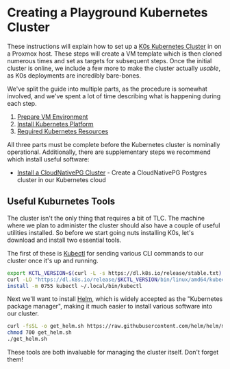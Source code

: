 # Creating a Playground Kubernetes Cluster

These instructions will explain how to set up a [K0s Kubernetes Cluster](https://k0sproject.io/) in on a Proxmox host. These steps will create a VM template which is then cloned numerous times and set as targets for subsequent steps. Once the initial cluster is online, we include a few more to make the cluster actually _usable_, as K0s deployments are incredibly bare-bones.

We've split the guide into multiple parts, as the procedure is somewhat involved, and we've spent a lot of time describing what is happening during each step.

1. [Prepare VM Environment](vm-prep.md)
2. [Install Kubernetes Platform](install-k0s.md)
3. [Required Kubernetes Resources](install-apps.md)

All three parts must be complete before the Kubernetes cluster is nominally operational. Additionally, there are supplementary steps we recommend which install useful software:

* [Install a CloudNativePG Cluster](setup-cnpg.md) - Create a CloudNativePG Postgres cluster in our Kubernetes cloud

## Useful Kuburnetes Tools

The cluster isn't the only thing that requires a bit of TLC. The machine where we plan to administer the cluster should also have a couple of useful utilities installed. So before we start going nuts installing K0s, let's download and install two essential tools.

The first of these is [Kubectl](https://kubernetes.io/docs/tasks/tools/install-kubectl-linux/) for sending various CLI commands to our cluster once it's up and running.

```bash
export KCTL_VERSION=$(curl -L -s https://dl.k8s.io/release/stable.txt)
curl -LO "https://dl.k8s.io/release/$KCTL_VERSION/bin/linux/amd64/kubectl"
install -m 0755 kubectl ~/.local/bin/kubectl
```

Next we'll want to install [Helm](https://helm.sh/docs/intro/install/), which is widely accepted as the "Kubernetes package manager", making it much easier to install various software into our cluster.

```bash
curl -fsSL -o get_helm.sh https://raw.githubusercontent.com/helm/helm/main/scripts/get-helm-3
chmod 700 get_helm.sh
./get_helm.sh
```

These tools are both invaluable for managing the cluster itself. Don't forget them!
